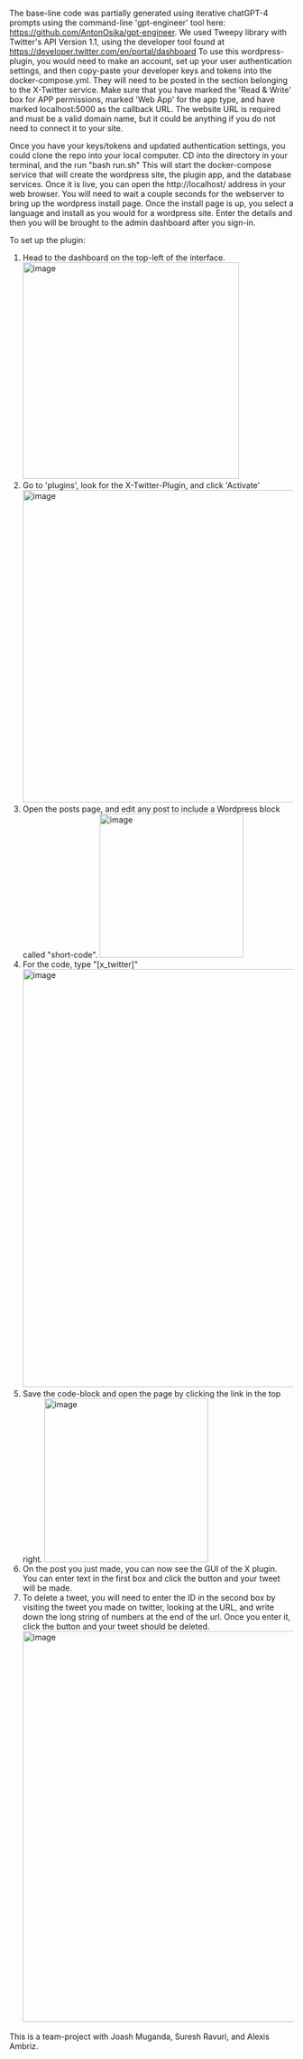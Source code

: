 The base-line code was partially generated using iterative chatGPT-4 prompts using the command-line 'gpt-engineer' tool here: https://github.com/AntonOsika/gpt-engineer.
We used Tweepy library with Twitter's API Version 1.1, using the developer tool found at https://developer.twitter.com/en/portal/dashboard
To use this wordpress-plugin, you would need to make an account, set up your user authentication settings, 
and then copy-paste your developer keys and tokens into the docker-compose.yml.
They will need to be posted in the section belonging to the X-Twitter service. 
Make sure that you have marked the 'Read & Write' box for APP permissions, marked 'Web App' for the app type, and have marked localhost:5000 as the callback URL.
The website URL is required and must be a valid domain name, but it could be anything if you do not need to connect it to your site.

Once you have your keys/tokens and updated authentication settings, you could clone the repo into your local computer.
CD into the directory in your terminal, and the run "bash run.sh"
This will start the docker-compose service that will create the wordpress site, the plugin app, and the database services.
Once it is live, you can open the http://localhost/ address in your web browser.
You will need to wait a couple seconds for the webserver to bring up the wordpress install page.
Once the install page is up, you select a language and install as you would for a wordpress site.
Enter the details and then you will be brought to the admin dashboard after you sign-in.

To set up the plugin:

1. Head to the dashboard on the top-left of the interface.
   <img width="383" alt="image" src="https://github.com/Bryan-Az/X-Twitter-API-Plugin/assets/36939025/be05e700-da15-4b2e-b2e4-14bb9e6ced09">
2. Go to 'plugins', look for the X-Twitter-Plugin, and click 'Activate'
   <img width="553" alt="image" src="https://github.com/Bryan-Az/X-Twitter-API-Plugin/assets/36939025/8d542ab8-87f3-4ce5-983e-956c4e39c7af">
4. Open the posts page, and edit any post to include a Wordpress block called "short-code".
   <img width="255" alt="image" src="https://github.com/Bryan-Az/X-Twitter-API-Plugin/assets/36939025/48b41549-5c50-44e3-b6af-1a13d2836777">
5. For the code, type "[x_twitter]"
   <img width="740" alt="image" src="https://github.com/Bryan-Az/X-Twitter-API-Plugin/assets/36939025/0c2f8190-1fab-468a-a1f0-1d16da98719b">
6. Save the code-block and open the page by clicking the link in the top right.
   <img width="290" alt="image" src="https://github.com/Bryan-Az/X-Twitter-API-Plugin/assets/36939025/e5efef0b-b130-4ac3-9774-95f642dd4dc6">
7. On the post you just made, you can now see the GUI of the X plugin. You can enter text in the first box and click the button and your tweet will be made.
8. To delete a tweet, you will need to enter the ID in the second box by visiting the tweet you made on twitter,
   looking at the URL, and write down the long string of numbers at the end of the url. Once you enter it, click the button and your tweet should be deleted.
   <img width="692" alt="image" src="https://github.com/Bryan-Az/X-Twitter-API-Plugin/assets/36939025/37fab2a5-d5ee-4af7-80f5-22fd4f4f73f1">





This is a team-project with Joash Muganda, Suresh Ravuri, and Alexis Ambriz. 
